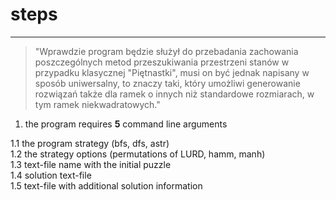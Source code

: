# steps

---

> "Wprawdzie program będzie służył do przebadania zachowania poszczególnych metod
> przeszukiwania przestrzeni stanów w przypadku klasycznej
> "Piętnastki", musi on być jednak napisany w sposób uniwersalny,
> to znaczy taki, który umożliwi generowanie rozwiązań także dla ramek o innych niż standardowe rozmiarach,
> w tym ramek niekwadratowych."

1. the program requires **5** command line arguments

1.1 the program strategy (bfs, dfs, astr) \
1.2 the strategy options (permutations of LURD, hamm, manh) \
1.3 text-file name with the initial puzzle \
1.4 solution text-file \
1.5 text-file with additional solution information
